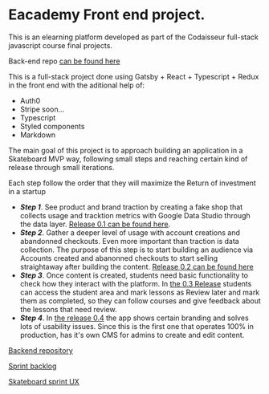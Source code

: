# Eacademy Front end project.

This is an elearning platform developed as part of the Codaisseur full-stack javascript course final projects.

Back-end repo [can be found here](https://github.com/migueldf10/eacademy-node-express-sequelize-pg)

This is a full-stack project done using Gatsby + React + Typescript + Redux in the front end with the aditional help of:

- Auth0
- Stripe soon...
- Typescript
- Styled components
- Markdown

The main goal of this project is to approach building an application in a Skateboard MVP way, following small steps and reaching certain kind of release through small iterations.

Each step follow the order that they will maximize the Return of investment in a startup

- ***Step 1***. See product and brand traction by creating a fake shop that collects usage and tracktion metrics with Google Data Studio through the data layer. [Release 0.1 can be found here](https://github.com/migueldf10/eacademy-gatsby-react-redux/releases/tag/0.1).
- ***Step 2***. Gather a deeper level of usage with account creations and abandonned checkouts. Even more important than traction is data collection. The purpose of this step is to start building an audience via Accounts created and abanonned checkouts to start selling straightaway after building the content. [Release 0.2 can be found here](https://github.com/migueldf10/eacademy-gatsby-react-redux/releases/tag/0.2)
- ***Step 3***. Once content is created, students need basic functionality to check how they interact with the platform. In [the 0.3 Release](https://github.com/migueldf10/eacademy-gatsby-react-redux/releases/tag/0.3) students can access the student area and mark lessons as Review later and mark them as completed, so they can follow courses and give feedback about the lessons that need review.
- ***Step 4***. In [the release 0.4](https://github.com/migueldf10/eacademy-gatsby-react-redux/releases/tag/0.4) the app shows certain branding and solves lots of usability issues. Since this is the first one that operates 100% in production, has it's own CMS for admins to create and edit content.

[Backend repository](https://github.com/migueldf10/eacademy-node-express-sequelize-pg)

[Sprint backlog](https://github.com/migueldf10/eacademy-gatsby-react-redux/projects/1)

[Skateboard sprint UX](https://github.com/migueldf10/eacademy-gatsby-react-redux/tree/feat-diagram/project/20-07-20%20Skateboard%20sprint/README.md)
